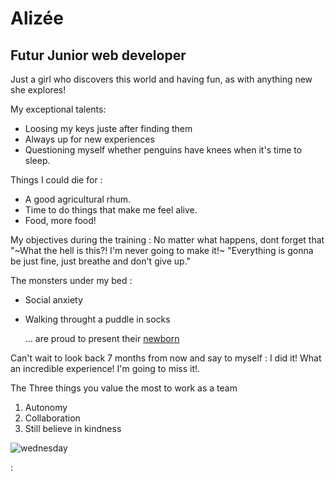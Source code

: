 # Alizée

## Futur Junior web developer

Just a girl who discovers this world and having fun, as with anything new she explores!

My exceptional talents:
- Loosing my keys juste after finding them
- Always up for new experiences
- Questioning myself whether penguins have knees when it's time to sleep. 


Things I could die for :
-  A good agricultural rhum.
-  Time to do things that make me feel alive.
-  Food, more food!

My objectives during the training : No matter what happens, dont forget that "~What the hell is this?! I'm never going to make it!~ "Everything is gonna be just fine, just breathe and don't give up."

The monsters under my bed :
* Social anxiety
* Walking throught a puddle in socks 

	... are proud to present their [newborn](https://github.com/becodeorg/BXL-Johnson-09-main-repo/tree/main/1.The-Field/01-Setup/Day%2002/package-manage)

Can't wait to look back 7 months from now and say to myself :
I did it! What an incredible experience! I'm going to miss it!.

The Three things you value the most to work as a team
1. Autonomy
2. Collaboration
3. Still believe in kindness

![wednesday](https://i.pinimg.com/originals/8f/82/3f/8f823fde7f6b9f86accda7098591f16b.gif)

:
